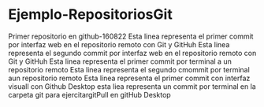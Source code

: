 # Ejemplo-RepositoriosGit
Primer repositorio en github-160822
Esta linea representa el primer commit por interfaz web en el repositorio remoto con Git y GitHuh
Esta linea representa el segundo commit por interfaz web en el repositorio remoto con Git y GitHuh
Esta linea representa el primer commit por terminal a un  repositorio remoto 
Esta linea representa el segundo cmommit por terminal aun repositorio remoto
Esta linea representa el primer commit con interfaz visuall con Github Desktop
esta liea representa un commit por terminal en la carpeta git para ejercitargitPull en gitHub Desktop 
